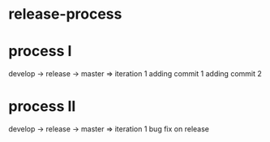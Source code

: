 # release-process

# process I
develop -> release -> master => iteration 1
adding commit 1
adding commit 2

# process II
develop -> release -> master => iteration 1
bug fix on release
